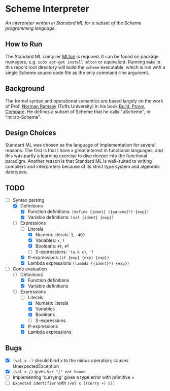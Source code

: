 # Scheme Interpreter

 *An interpreter written in Standard ML for a subset of the Scheme programming language.*

## How to Run

The Standard ML compiler [MLton](http://mlton.org/ "MLton") is required.  It can be found on package managers, e.g. `sudo apt-get install mlton` or equivalent.  Running `make` in this repo's root directory will build the `scheme` executable, which is run with a single Scheme source code file as the only command-line argument.

## Background

The formal syntax and operational semantics are based largely on the work of Prof. [Norman Ramsey](http://www.cs.tufts.edu/~nr/index.html) (Tufts University) in his book [Build, Prove, Compare](http://www.cs.tufts.edu/~nr/build-prove-compare/ "Build, Prove, Compare").  He defines a subset of Scheme that he calls "uScheme", or "micro-Scheme".

## Design Choices

Standard ML was chosen as the language of implementation for several reasons.  The first is that I have a great interest in functional languages, and this was partly a learning exercise to dive deeper into the functional paradigm.  Another reason is that Standard ML is well-suited to writing compilers and interpreters because of its strict type system and algebraic datatypes.

## TODO
- [ ] Syntax parsing
  -   [x] Definitions
    -   [x] Function definitions: `(define {ident} ({params}*) {exp})`
    -   [x] Variable definitions: `(val {ident} {exp})`
  -   [ ] Expressions
    -   [ ] Literals
      -   [x] Numeric literals: `3`, `-400`
      -   [x] Variables: `x`, `f`
      -   [x] Booleans: `#t`, `#f`
      -   [ ] S-expressions: `'(a b c)`, `'f`
    -   [x] If-expressions `(if {exp} {exp} {exp})`
    -   [x] Lambda expressions `(lambda ({ident}*) {exp})`
- [ ] Code evaluation
  -   [ ] Definitions
    -   [x] Function definitions
    -   [x] Variable definitions
  -   [ ] Expressions
    - [ ] Literals
      - [x] Numeric literals
      - [x] Variables
      - [x] Booleans
      - [ ] S-expressions
    - [x] If-expressions
    - [x] Lambda expressions

## Bugs

- [x] `(val x -)` should bind x to the minus operation; causes UnexpectedException
- [x] `(val x /)` gives `Var "/" not bound`
- [ ] Implementing 'currying' gives a type error with primitive +
- [ ] `Expected identifier` with `(val x ((curry +) 5))`
